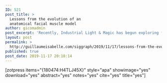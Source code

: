 ```yaml
---
ID: 521
post_title: >
  Lessons from the evolution of an
  anatomical facial muscle model
author: gicomadmin
post_excerpt: 'Recently, Industrial Light & Magic has begun exploring facial muscle simulation as a means of augmenting our blendshape-based facial animation workflow in order to attain higher quality results. During this process, we discovered that a precise and accurate model of the underlying facial anatomy is key to obtaining high-quality facial simulation results that can be used for photorealistic hero characters. We present an overview of our workflow for developing such a model along with some of the key anatomical lessons that were essential to the process.'
layout: post
permalink: >
  http://guillaumeisabelle.com/siggraph/2019/11/17/lessons-from-the-evolution-of-an-anatomical-facial-muscle-model/
published: true
post_date: 2019-11-17 20:18:14
---
```

<!-- wp:paragraph -->



<!-- /wp:paragraph -->

<!-- wp:paragraph -->

[zotpress items="{180474:H4TLJ45X}" style="apa" showimage="yes" download="yes" abstract="yes" notes="yes" cite="yes" title="yes"]

<!-- /wp:paragraph -->